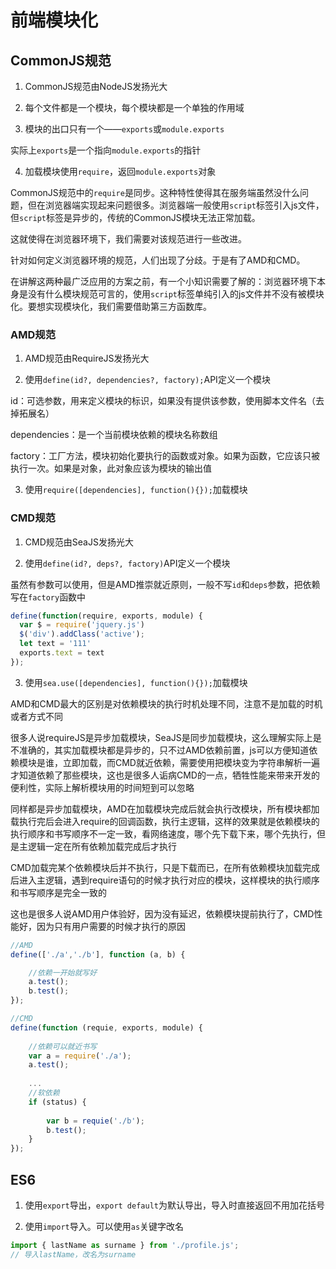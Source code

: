 # 前端模块化

## CommonJS规范
1. CommonJS规范由NodeJS发扬光大

2. 每个文件都是一个模块，每个模块都是一个单独的作用域

3. 模块的出口只有一个——`exports`或`module.exports`

实际上`exports`是一个指向`module.exports`的指针

4. 加载模块使用`require`，返回`module.exports`对象

CommonJS规范中的`require`是同步。这种特性使得其在服务端虽然没什么问题，但在浏览器端实现起来问题很多。浏览器端一般使用`script`标签引入js文件，但`script`标签是异步的，传统的CommonJS模块无法正常加载。

这就使得在浏览器环境下，我们需要对该规范进行一些改进。

针对如何定义浏览器环境的规范，人们出现了分歧。于是有了AMD和CMD。

在讲解这两种最广泛应用的方案之前，有一个小知识需要了解的：浏览器环境下本身是没有什么模块规范可言的，使用`script`标签单纯引入的js文件并不没有被模块化。要想实现模块化，我们需要借助第三方函数库。

### AMD规范

1. AMD规范由RequireJS发扬光大

2. 使用`define(id?, dependencies?, factory);`API定义一个模块

id：可选参数，用来定义模块的标识，如果没有提供该参数，使用脚本文件名（去掉拓展名）

dependencies：是一个当前模块依赖的模块名称数组

factory：工厂方法，模块初始化要执行的函数或对象。如果为函数，它应该只被执行一次。如果是对象，此对象应该为模块的输出值

3. 使用`require([dependencies], function(){});`加载模块

### CMD规范

1. CMD规范由SeaJS发扬光大

2. 使用`define(id?, deps?, factory)`API定义一个模块

虽然有参数可以使用，但是AMD推崇就近原则，一般不写`id`和`deps`参数，把依赖写在`factory`函数中

```javascript
define(function(require, exports, module) {
  var $ = require('jquery.js')
  $('div').addClass('active');
  let text = '111'
  exports.text = text
});
```

3. 使用`sea.use([dependencies], function(){});`加载模块

AMD和CMD最大的区别是对依赖模块的执行时机处理不同，注意不是加载的时机或者方式不同

很多人说requireJS是异步加载模块，SeaJS是同步加载模块，这么理解实际上是不准确的，其实加载模块都是异步的，只不过AMD依赖前置，js可以方便知道依赖模块是谁，立即加载，而CMD就近依赖，需要使用把模块变为字符串解析一遍才知道依赖了那些模块，这也是很多人诟病CMD的一点，牺牲性能来带来开发的便利性，实际上解析模块用的时间短到可以忽略

同样都是异步加载模块，AMD在加载模块完成后就会执行改模块，所有模块都加载执行完后会进入require的回调函数，执行主逻辑，这样的效果就是依赖模块的执行顺序和书写顺序不一定一致，看网络速度，哪个先下载下来，哪个先执行，但是主逻辑一定在所有依赖加载完成后才执行

CMD加载完某个依赖模块后并不执行，只是下载而已，在所有依赖模块加载完成后进入主逻辑，遇到require语句的时候才执行对应的模块，这样模块的执行顺序和书写顺序是完全一致的

这也是很多人说AMD用户体验好，因为没有延迟，依赖模块提前执行了，CMD性能好，因为只有用户需要的时候才执行的原因

```javascript
//AMD
define(['./a','./b'], function (a, b) {

    //依赖一开始就写好
    a.test();
    b.test();
});

//CMD
define(function (requie, exports, module) {
    
    //依赖可以就近书写
    var a = require('./a');
    a.test();
    
    ...
    //软依赖
    if (status) {
    
        var b = requie('./b');
        b.test();
    }
});
```

## ES6
1. 使用`export`导出，`export default`为默认导出，导入时直接返回不用加花括号

2. 使用`import`导入。可以使用`as`关键字改名
```javascript
import { lastName as surname } from './profile.js';
// 导入lastName，改名为surname
```